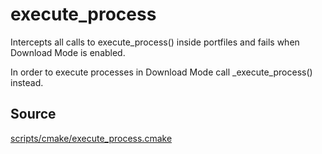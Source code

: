 # execute_process

Intercepts all calls to execute_process() inside portfiles and fails when Download Mode
is enabled.

In order to execute processes in Download Mode call _execute_process() instead.


## Source
[scripts/cmake/execute_process.cmake](https://github.com/Microsoft/vcpkg/blob/master/scripts/cmake/execute_process.cmake)
